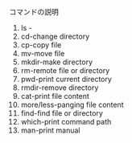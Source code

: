  コマンドの説明

1. ls -
1. cd-change directory
1. cp-copy file
1. mv-move file
1. mkdir-make directory
1. rm-remote file or directory
1. pwd-print current directory
1. rmdir-remove directory
1. cat-print file content
1. more/less-panging file content
1. find-find file or directory
1. which-print command path
1. man-print manual
